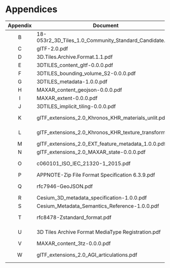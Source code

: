 # Appendices

| Appendix  | Document | Version |
| :--------:| -------- | ------- |
| B | 18-053r2_3D_Tiles_1.0_Community_Standard_Candidate.pdf | 1.0 |
| C | glTF-2.0.pdf | 2.0 |
| D | 3D.Tiles.Archive.Format.1.1.pdf | 1.1 |
| E | 3DTILES_content_gltf-0.0.0.pdf | 0.0.0 |
| F | 3DTILES_bounding_volume_S2-0.0.0.pdf | 0.0.0 |
| G | 3DTILES_metadata-1.0.0.pdf | 1.0.0 |
| H | MAXAR_content_geojson-0.0.0.pdf | 0.0.0 |
| I | MAXAR_extent-0.0.0.pdf | 0.0.0 |
| J | 3DTILES_implicit_tiling-0.0.0.pdf | 0.0.0 |
| K | glTF_extensions_2.0_Khronos_KHR_materials_unlit.pdf | February, 2020 |
| L | glTF_extensions_2.0_Khronos_KHR_texture_transform.pdf | February, 2021 |
| M | glTF_extensions_2.0_EXT_feature_metadata_1.0.0.pdf | 1.0.0 |
| N | glTF_extensions_2.0_MAXAR_state-0.0.0.pdf | 0.0.0 |
| O | c060101_ISO_IEC_21320-1_2015.pdf | October, 2015 |
| P | APPNOTE-Zip File Format Specification 6.3.9.pdf | 6.3.9 |
| Q | rfc7946-GeoJSON.pdf | August, 2016 |
| R | Cesium_3D_metadata_specification-1.0.0.pdf | 1.0.0 |
| S | Cesium_Metadata_Semantics_Reference-1.0.0.pdf | 1.0.0 |
| T | rfc8478-Zstandard_format.pdf | October, 2018 |
| U | 3D Tiles Archive Format MediaType Registration.pdf | February, 2021 |
| V | MAXAR_content_3tz-0.0.0.pdf | 0.0.0 |
| W | glTF_extensions_2.0_AGI_articulations.pdf | February, 2019 |
